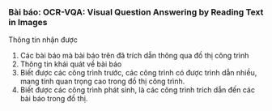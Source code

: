 ### Bài báo: OCR-VQA: Visual Question Answering by Reading Text in Images

Thông tin nhận được
1. Các bài báo mà bài báo trên đã trích dẫn thông qua đồ thị công trình
2. Thông tin khái quát về bài báo
3. Biết được các công trình trước, các công trình có được trình dẫn nhiều, mang tính quan trọng cao trong đồ thị công trình.
4. Biết được các công trình phát sinh, là các công trình trích dẫn đến các bài báo trong đồ thị.
